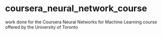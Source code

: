# coursera_neural_network_course
work done for the Coursera Neural Networks for Machine Learning course offered by the University of Toronto
